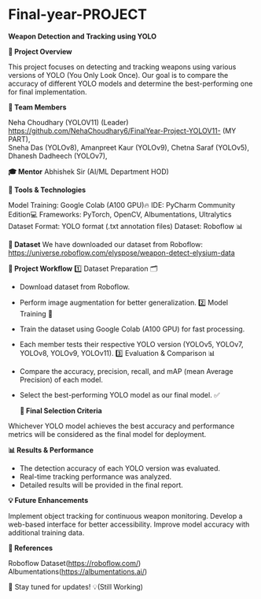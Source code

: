 # Final-year-PROJECT
**Weapon Detection and Tracking using YOLO**

**🚀 Project Overview**

This project focuses on detecting and tracking weapons using various versions of YOLO (You Only Look Once). Our goal is to compare the accuracy of different YOLO models and determine the best-performing one for final implementation.

**👥 Team Members**

Neha Choudhary (YOLOV11) (Leader) https://github.com/NehaChoudhary6/FinalYear-Project-YOLOV11- (MY PART),                                                                      
Sneha Das (YOLOv8),
Amanpreet Kaur (YOLOv9),
Chetna Saraf (YOLOv5),
Dhanesh Dadheech (YOLOv7),

**🎓 Mentor**
Abhishek Sir (AI/ML Department HOD)

**🔧 Tools & Technologies**

Model Training: Google Colab (A100 GPU)🔥
IDE: PyCharm Community Edition💻
Frameworks: PyTorch, OpenCV, Albumentations, Ultralytics
Dataset Format: YOLO format (.txt annotation files)
Dataset: Roboflow 📊

**📂 Dataset**
We have downloaded our dataset from Roboflow: https://universe.roboflow.com/elyspose/weapon-detect-elysium-data

**📌 Project Workflow**
1️⃣ Dataset Preparation 🗂️
- Download dataset from Roboflow.
- Perform image augmentation for better generalization.
2️⃣ Model Training 🎯
- Train the dataset using Google Colab (A100 GPU) for fast processing.
- Each member tests their respective YOLO version (YOLOv5, YOLOv7, YOLOv8, YOLOv9, YOLOv11).
3️⃣ Evaluation & Comparison 📊
- Compare the accuracy, precision, recall, and mAP (mean Average Precision) of each model.
- Select the best-performing YOLO model as our final model. ✅

  **📌 Final Selection Criteria**

Whichever YOLO model achieves the best accuracy and performance metrics will be considered as the final model for deployment.

**📊 Results & Performance**

- The detection accuracy of each YOLO version was evaluated.
- Real-time tracking performance was analyzed.
- Detailed results will be provided in the final report.

**💡 Future Enhancements**

Implement object tracking for continuous weapon monitoring.
Develop a web-based interface for better accessibility.
Improve model accuracy with additional training data.

**🔗 References**

Roboflow Dataset(https://roboflow.com/)
Albumentations(https://albumentations.ai/)

📢 Stay tuned for updates! 💡(Still Working)


